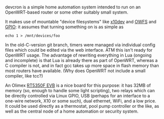 devcron is a simple home automation system intended to run on an OpenWRT-based
router or some other suitably small system.

It makes use of mountable "device filesystems" like 
[x10dev](http://wish.sourceforge.net/index2.html)
and [OWFS](http://owfs.org/) and [GPIO](https://elinux.org/GPIO): 
it assumes that turning something on is as simple as

    echo 1 > /mnt/devices/foo

In the old-C-version git branch, timers were managed via individual config
files which could be edited via the web interface.  ATM this isn't ready for
OpenWRT usage.  The advantage of rewriting everything in Lua (ongoing and
incomplete) is that Lua is already there as part of OpenWRT, whereas a C
compiler is not, and in fact gcc takes up more space in flash memory than most
routers have available.  (Why does OpenWRT not include a small compiler, like tcc?)

An Olimex [RT5350F EVB](https://www.olimex.com/Products/OLinuXino/RT5350F/RT5350F-OLinuXino-EVB/)
is a nice board for this purpose: it has 32MB of memory (so, enough to handle
some light scripting), two relays which can be directly controlled via Linux
GPIO, USB (perhaps for an interface to a one-wire network, X10 or some such),
dual ethernet, WiFi, and a low price.  It could be used directly as a
thermostat, pool pump controller or the like, as well as the central node of a
home automation or security system.

